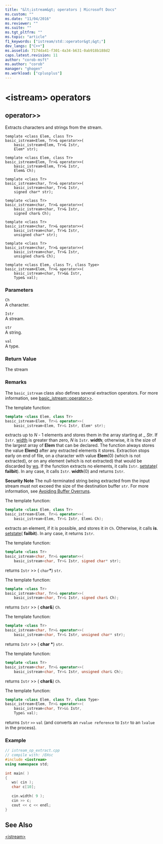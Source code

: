 ```yaml
---
title: "&lt;istream&gt; operators | Microsoft Docs"
ms.custom: ""
ms.date: "11/04/2016"
ms.reviewer: ""
ms.suite: ""
ms.tgt_pltfrm: ""
ms.topic: "article"
f1_keywords: ["istream/std::operator&gt;&gt;"]
dev_langs: ["C++"]
ms.assetid: 7174da41-f301-4a34-b631-0ab918b188d2
caps.latest.revision: 11
author: "corob-msft"
ms.author: "corob"
manager: "ghogen"
ms.workload: ["cplusplus"]
---
```

# &lt;istream&gt; operators
 
##  <a name="op_gt_gt"></a>  operator&gt;&gt;  
 Extracts characters and strings from the stream.  
  
```  
template <class Elem, class Tr>  
basic_istream<Elem, Tr>& operator>>(
    basic_istream<Elem, Tr>& Istr,   
    Elem* str);

template <class Elem, class Tr>  
basic_istream<Elem, Tr>& operator>>(
    basic_istream<Elem, Tr>& Istr,   
    Elem& Ch);

template <class Tr>  
basic_istream<char, Tr>& operator>>(
    basic_istream<char, Tr>& Istr,   
    signed char* str);

template <class Tr>  
basic_istream<char, Tr>& operator>>(
    basic_istream<char, Tr>& Istr,   
    signed char& Ch);

template <class Tr>  
basic_istream<char, Tr>& operator>>(
    basic_istream<char, Tr>& Istr,   
    unsigned char* str);

template <class Tr>  
basic_istream<char, Tr>& operator>>(
    basic_istream<char, Tr>& Istr,   
    unsigned char& Ch);

template <class Elem, class Tr, class Type>  
basic_istream<Elem, Tr>& operator>>(
    basic_istream<char, Tr>&& Istr,  
    Type& val);
```  
  
### Parameters  
 `Ch`  
 A character.  
  
 `Istr`  
 A stream.  
  
 `str`  
 A string.  
  
 `val`  
 A type.  
  
### Return Value  
 The stream  
  
### Remarks  
 The `basic_istream` class also defines several extraction operators. For more information, see [basic_istream::operator>>](../standard-library/basic-istream-class.md#op_gt_gt).  
  
 The template function:  
  
```cpp  
template <class Elem, class Tr>  
basic_istream<Elem, Tr>& operator>>(
    basic_istream<Elem, Tr>& Istr, Elem* str);
```  
  
 extracts up to *N* - 1 elements and stores them in the array starting at _ *Str*. If `Istr`. [width](../standard-library/ios-base-class.md#width) is greater than zero, *N* is `Istr`. **width**; otherwise, it is the size of the largest array of **Elem** that can be declared. The function always stores the value **Elem()** after any extracted elements it stores. Extraction stops early on end of file, on a character with value **Elem**(0) (which is not extracted), or on any element (which is not extracted) that would be discarded by [ws](../standard-library/istream-functions.md#ws). If the function extracts no elements, it calls `Istr`. [setstate](../standard-library/basic-ios-class.md#setstate)( **failbit**). In any case, it calls `Istr`. **width**(0) and returns `Istr`.  
  
 **Security Note** The null-terminated string being extracted from the input stream must not exceed the size of the destination buffer `str`. For more information, see [Avoiding Buffer Overruns](http://msdn.microsoft.com/library/windows/desktop/ms717795).  
  
 The template function:  
  
```cpp  
template <class Elem, class Tr>  
basic_istream<Elem, Tr>& operator>>(
    basic_istream<Elem, Tr>& Istr, Elem& Ch);
```  
  
 extracts an element, if it is possible, and stores it in `Ch`. Otherwise, it calls **is**. [setstate](../standard-library/basic-ios-class.md#setstate)( **failbit**). In any case, it returns `Istr`.  
  
 The template function:  
  
```cpp  
template <class Tr>  
basic_istream<char, Tr>& operator>>(
    basic_istream<char, Tr>& Istr, signed char* str);
```  
  
 returns `Istr` >> ( `char`**\***) `str`.  
  
 The template function:  
  
```cpp  
template <class Tr>  
basic_istream<char, Tr>& operator>>(
    basic_istream<char, Tr>& Istr, signed char& Ch);
```  
  
 returns `Istr` >> ( **char&**) `Ch`.  
  
 The template function:  
  
```cpp  
template <class Tr>  
basic_istream<char, Tr>& operator>>(
    basic_istream<char, Tr>& Istr, unsigned char* str);
```  
  
 returns `Istr` >> ( **char \***) `str`.  
  
 The template function:  
  
```cpp  
template <class Tr>  
basic_istream<char, Tr>& operator>>(
    basic_istream<char, Tr>& Istr, unsigned char& Ch);
```  
  
 returns `Istr` >> ( **char&**) `Ch`.  
  
 The template function:  
  
```cpp  
template <class Elem, class Tr, class Type>  
basic_istream<Elem, Tr>& operator>>(
    basic_istream<char, Tr>&& Istr,  
    Type& val);
```  
  
 returns `Istr` `>>` `val` (and converts an `rvalue reference` to `Istr` to an `lvalue` in the process).  
  
### Example  
  
```cpp  
// istream_op_extract.cpp  
// compile with: /EHsc  
#include <iostream>  
using namespace std;  
  
int main( )   
{  
   ws( cin );  
   char c[10];  
  
   cin.width( 9 );  
   cin >> c;  
   cout << c << endl;  
}  
```  
  
## See Also  
 [\<istream>](../standard-library/istream.md)

